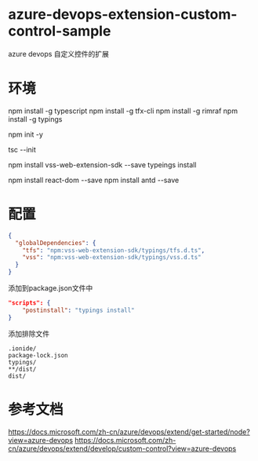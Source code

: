 # azure-devops-extension-custom-control-sample
azure devops 自定义控件的扩展

# 环境
npm install -g typescript
npm install -g tfx-cli
npm install -g rimraf
npm install -g typings

npm init -y

tsc --init

npm install vss-web-extension-sdk --save
typeings install

npm install react-dom --save
npm install antd --save


# 配置


``` typings.json
{
  "globalDependencies": {
    "tfs": "npm:vss-web-extension-sdk/typings/tfs.d.ts",
    "vss": "npm:vss-web-extension-sdk/typings/vss.d.ts"
  }
}
```

添加到package.json文件中
``` package.json
"scripts": {
    "postinstall": "typings install"
}
```

添加排除文件
``` .gitignore
.ionide/
package-lock.json
typings/
**/dist/
dist/
```



# 参考文档
https://docs.microsoft.com/zh-cn/azure/devops/extend/get-started/node?view=azure-devops
https://docs.microsoft.com/zh-cn/azure/devops/extend/develop/custom-control?view=azure-devops